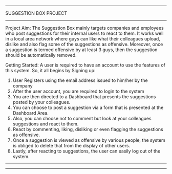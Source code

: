 
***********************************************************************************************************************
SUGGESTION BOX PROJECT
***********************************************************************************************************************
Project Aim:
The Suggestion Box mainly targets companies and employees who post suggestions for their internal users to react to them. It works
well in a local area network where guys can like what their colleagues upload, dislike and also flag some of the
suggestions as offensive. Moreover, once a suggestion is termed offensive by at least 3 guys, then the suggestion should be
automatically removed.

Getting Started:
A user is required to have an account to use the features of this system. So, it all begins by Signing up:
 1. User Registers using the email address issued to him/her by the company
 2. After the user account, you are required to login to the system
 3. You are then directed to a Dashboard that presents the suggestions posted by your colleagues.
 4. You can choose to post a suggestion via a form that is presented at the Dashboard Area.
 5. Also, you can choose not to comment but look at your colleagues suggestions and react to them.
 6. React by commenting, liking, disliking or even flagging the suggestions as offensive.
 7. Once a suggestion is viewed as offensive by various people, the system is obliged to delete that from the display of other users.
 8. Lastly, after reacting to suggestions, the user can easily log out of the system.

***********************************************************************************************************************************
***********************************************************************************************************************************

